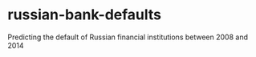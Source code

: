 # russian-bank-defaults
Predicting the default of Russian financial institutions between 2008 and 2014
